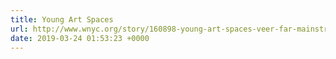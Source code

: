 ```yaml
---
title: Young Art Spaces
url: http://www.wnyc.org/story/160898-young-art-spaces-veer-far-mainstream/
date: 2019-03-24 01:53:23 +0000
---
```

